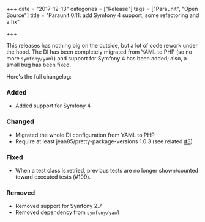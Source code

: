 +++
date = "2017-12-13"
categories = ["Release"]
tags = ["Paraunit", "Open Source"]
title = "Paraunit 0.11: add Symfony 4 support, some refactoring and a fix"

+++

This releases has nothing big on the outside, but a lot of code rework under the hood. The DI has been completely migrated from YAML to PHP (so no more `symfony/yaml`) and support for Symfony 4 has been added; also, a small bug has been fixed.

Here's the full changelog:
### Added
 * Added support for Symfony 4

### Changed
 * Migrated the whole DI configuration from YAML to PHP 
 * Require at least jean85/pretty-package-versions 1.0.3 (see related [#3](https://github.com/Jean85/pretty-package-versions/issues/3))

### Fixed
 * When a test class is retried, previous tests are no longer shown/counted toward executed tests (#109). 

### Removed
 * Removed support for Symfony 2.7
 * Removed dependency from `symfony/yaml` 
